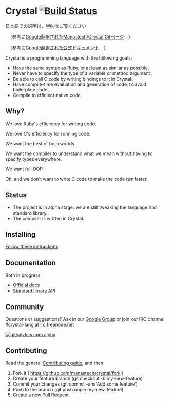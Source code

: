 Crystal [![Build Status](https://travis-ci.org/manastech/crystal.png)](https://travis-ci.org/manastech/crystal)
=======
日本語での説明は、[Wiki](https://github.com/nob-suz/crystal/wiki/1.-%E6%9C%80%E5%88%9D%E3%81%AB%EF%BC%88%E6%A6%82%E8%A6%81%EF%BC%89)をご覧ください

　（参考に[Google翻訳されたManastech/Crystal Gitページ](https://translate.googleusercontent.com/translate_c?depth=1&hl=ja&ie=UTF8&prev=_t&rurl=translate.google.co.jp&sl=en&tl=ja&u=https://github.com/manastech/crystal&usg=ALkJrhjFellRbj6RWGOjx_zrOgndVD54Ug)　）

　（参考に[Google翻訳された公式ドキュメント](https://translate.google.co.jp/translate?sl=en&tl=ja&js=y&prev=_t&hl=ja&ie=UTF-8&u=http%3A%2F%2Fcrystal-lang.org%2Fdocs%2F&edit-text=)　）


Crystal is a programming language with the following goals:

* Have the same syntax as Ruby, or at least as similar as possible.
* Never have to specify the type of a variable or method argument.
* Be able to call C code by writing bindings to it in Crystal.
* Have compile-time evaluation and generation of code, to avoid boilerplate code.
* Compile to efficient native code.

Why?
----

We love Ruby's efficiency for writing code.

We love C's efficiency for running code.

We want the best of both worlds.

We want the compiler to understand what we mean without having to specify types everywhere.

We want full OOP.

Oh, and we don't want to write C code to make the code run faster.

Status
------

* The project is in alpha stage: we are still tweaking the language and standard library.
* The compiler is written in Crystal.

Installing
----------

[Follow these instructions](http://crystal-lang.org/docs/installation/index.html)

Documentation
----------

Both in progress:

* [Official docs](http://crystal-lang.org/docs)
* [Standard library API](http://crystal-lang.org/api)


Community
---------

Questions or suggestions? Ask in our [Google Group](https://groups.google.com/forum/?fromgroups#!forum/crystal-lang) or join our IRC channel #crystal-lang at irc.freenode.net

[![githalytics.com alpha](https://cruel-carlota.pagodabox.com/25b65355cae65602787d6952d0bdb8cf "githalytics.com")](http://githalytics.com/manastech/crystal)

Contributing
---------

Read the general [Contributing guide](https://github.com/manastech/crystal/blob/master/Contributing.md), and then:

1. Fork it ( https://github.com/manastech/crystal/fork )
2. Create your feature branch (git checkout -b my-new-feature)
3. Commit your changes (git commit -am 'Add some feature')
4. Push to the branch (git push origin my-new-feature)
5. Create a new Pull Request
